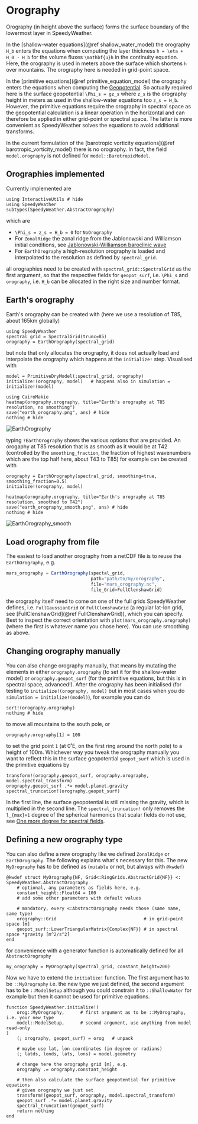 # Orography

Orography (in height above the surface) forms the surface boundary of the
lowermost layer in SpeedyWeather. 

In the [shallow-water equations](@ref shallow_water_model) the orography
``H_b`` enters the equations when computing the layer thickness ``h = \eta + H_0 - H_b``
for the volume fluxes ``\mathbf{u}h`` in the continuity equation.
Here, the orography is used in meters above the surface which shortens
``h`` over mountains. The orography here is needed in grid-point space.

In the [primitive equations](@ref primitive_equation_model) the orography enters
the equations when computing the [Geopotential](@ref). So actually required here
is the surface geopotential ``\Phi_s = gz_s`` where ``z_s``
is the orography height in meters as used in the shallow-water equations too
``z_s = H_b``.
However, the primitive equations require the orography in spectral
space as the geopotential calculation is a linear operation in the
horizontal and can therefore be applied in either grid-point or spectral space.
The latter is more convenient as SpeedyWeather solves the equations
to avoid additional transforms.

In the current formulation of the
[barotropic vorticity equations](@ref barotropic_vorticity_model) there is no
orography. In fact, the field `model.orography` is not defined for
`model::BarotropicModel`.

## Orographies implemented

Currently implemented are
```@example orography
using InteractiveUtils # hide
using SpeedyWeather
subtypes(SpeedyWeather.AbstractOrography)
```
which are 

- ``\Phi_s = z_s = H_b = 0`` for `NoOrography`
- For `ZonalRidge` the zonal ridge from the Jablonowski and Williamson initial conditions, see [Jablonowski-Williamson baroclinic wave](@ref)
- For `EarthOrography` a high-resolution orography is loaded and interpolated to the resolution as defined by `spectral_grid`.

all orographies need to be created with `spectral_grid::SpectralGrid` as the first argument,
so that the respective fields for `geopot_surf`, i.e. ``\Phi_s`` and `orography`, i.e. ``H_b``
can be allocated in the right size and number format.

## Earth's orography

Earth's orography can be created with (here we use a resolution of T85, about 165km globally)

```@example orography
using SpeedyWeather
spectral_grid = SpectralGrid(trunc=85)
orography = EarthOrography(spectral_grid)
```

but note that only allocates the orography, it does not actually load
and interpolate the orography which happens at the `initialize!`
step. Visualised with

```@example orography
model = PrimitiveDryModel(;spectral_grid, orography)
initialize!(orography, model)   # happens also in simulation = initialize!(model)

using CairoMakie
heatmap(orography.orography, title="Earth's orography at T85 resolution, no smoothing")
save("earth_orography.png", ans) # hide
nothing # hide
```
![EarthOrography](earth_orography.png)

typing `?EarthOrography` shows the various options that are provided.
An orogaphy at T85 resolution that is as smooth as it would be at T42
(controlled by the `smoothing_fraction`, the fraction of highest wavenumbers
which are the top half here, about T43 to T85) for example can be created with

```@example orography
orography = EarthOrography(spectral_grid, smoothing=true, smoothing_fraction=0.5)
initialize!(orography, model)

heatmap(orography.orography, title="Earth's orography at T85 resolution, smoothed to T42")
save("earth_orography_smooth.png", ans) # hide
nothing # hide
```
![EarthOrography_smooth](earth_orography_smooth.png)

## Load orography from file

The easiest to load another orography from a netCDF file is to reuse the
`EarthOrography`, e.g.

```julia
mars_orography = EarthOrography(spectal_grid, 
                                path="path/to/my/orography",
                                file="mars_orography.nc",
                                file_Grid=FullClenshawGrid)
```
the orography itself need to come on one of the full grids
SpeedyWeather defines, i.e. `FullGaussianGrid` or `FullClenshawGrid`
(a regular lat-lon grid, see [FullClenshawGrid](@ref FullClenshawGrid)),
which you can specify. Best to inspect the correct orientation with
`plot(mars_orography.orography)` (where the first is whatever name you chose here).
You can use smoothing as above.

## Changing orography manually

You can also change orography manually, that means by mutating the elements
in either `orography.orography` (to set it for the shallow-water model)
or `orography.geopot_surf` (for the primitive equations, but this is in
spectral space, advanced!). After the orography has been initialised
(for testing to `initialize!(orography, model)` but in most cases when 
you do `simulation = initialize!(model)`), for example you can do

```@example orography
sort!(orography.orography)
nothing # hide
```

to move all mountains to the south pole, or

```@example orography
orography.orography[1] = 100
```

to set the grid point `1` (at 0˚E, on the first ring around the north pole)
to a height of 100m. Whichever way you tweak the orography manually
you want to reflect this in the surface geopotential `geopot_surf` which is
used in the primitive equations by

```@example orography
transform!(orography.geopot_surf, orography.orography, model.spectral_transform)
orography.geopot_surf .*= model.planet.gravity
spectral_truncation!(orography.geopot_surf)
```

In the first line, the surface geopotential is still missing the gravity,
which is multiplied in the second line. The `spectral_truncation!`
only removes the ``l_{max}+1`` degree of the spherical harmonics that
scalar fields do not use, see [One more degree for spectral fields](@ref).

## Defining a new orography type

You can also define a new orography like we defined `ZonalRidge` or `EarthOrography`.
The following explains what's necessary for this. The new `MyOrography` has to be defined as
(`mutable` or not, but always with `@kwdef`)

```@example orography
@kwdef struct MyOrography{NF, Grid<:RingGrids.AbstractGrid{NF}} <: SpeedyWeather.AbstractOrography
    # optional, any parameters as fields here, e.g.
    constant_height::Float64 = 100
    # add some other parameters with default values

    # mandatory, every <:AbstractOrography needs those (same name, same type)
    orography::Grid                                 # in grid-point space [m]
    geopot_surf::LowerTriangularMatrix{Complex{NF}} # in spectral space *gravity [m^2/s^2]
end
```

for convenience with a generator function is automatically defined for all `AbstractOrography`

```@example orography
my_orography = MyOrography(spectral_grid, constant_height=200)
```

Now we have to extend the `initialize!` function. The first argument has to be
`::MyOrography` i.e. the new type we just defined, the second argument has to be
`::ModelSetup` although you could constrain it to `::ShallowWater` for example
but then it cannot be used for primitive equations.

```@example orography
function SpeedyWeather.initialize!(
    orog::MyOrography,      # first argument as to be ::MyOrography, i.e. your new type
    model::ModelSetup,      # second argument, use anything from model read-only
)
    (; orography, geopot_surf) = orog   # unpack

    # maybe use lat, lon coordinates (in degree or radians)
    (; latds, londs, lats, lons) = model.geometry

    # change here the orography grid [m], e.g.
    orography .= orography.constant_height

    # then also calculate the surface geopotential for primitive equations
    # given orography we just set
    transform!(geopot_surf, orography, model.spectral_transform)
    geopot_surf .*= model.planet.gravity
    spectral_truncation!(geopot_surf)
    return nothing
end
```

